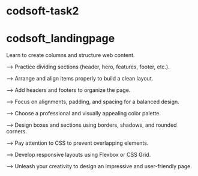 # codsoft-task2

# codsoft_landingpage

   Learn to create columns and structure web content.

--> Practice dividing sections (header, hero, features, footer, etc.).

--> Arrange and align items properly to build a clean layout.

--> Add headers and footers to organize the page.

--> Focus on alignments, padding, and spacing for a balanced design.

--> Choose a professional and visually appealing color palette.

--> Design boxes and sections using borders, shadows, and rounded corners.

--> Pay attention to CSS to prevent overlapping elements.

--> Develop responsive layouts using Flexbox or CSS Grid.

--> Unleash your creativity to design an impressive and user-friendly page.
